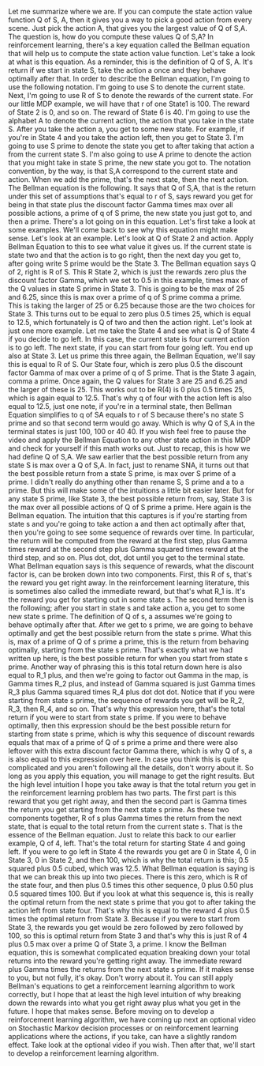 Let me summarize where we are. If you can compute the state action value function Q of S, A, then it gives you a way to pick a good action from every scene. Just pick the action A, that gives you the largest value of Q of S,A. The question is, how do you compute these values Q of S,A? In reinforcement learning, there's a key equation called the Bellman equation that will help us to compute the state action value function. Let's take a look at what is this equation. As a reminder, this is the definition of Q of S, A. It's return if we start in state S, take the action a once and they behave optimally after that. In order to describe the Bellman equation, I'm going to use the following notation. I'm going to use S to denote the current state. Next, I'm going to use R of S to denote the rewards of the current state. For our little MDP example, we will have that r of one State1 is 100. The reward of State 2 is 0, and so on. The reward of State 6 is 40. I'm going to use the alphabet A to denote the current action, the action that you take in the state S. After you take the action a, you get to some new state. For example, if you're in State 4 and you take the action left, then you get to State 3. I'm going to use S prime to denote the state you get to after taking that action a from the current state S. I'm also going to use A prime to denote the action that you might take in state S prime, the new state you got to. The notation convention, by the way, is that S,A correspond to the current state and action. When we add the prime, that's the next state, then the next action. The Bellman equation is the following. It says that Q of S,A, that is the return under this set of assumptions that's equal to r of S, says reward you get for being in that state plus the discount factor Gamma times max over all possible actions, a prime of q of S prime, the new state you just got to, and then a prime. There's a lot going on in this equation. Let's first take a look at some examples. We'll come back to see why this equation might make sense. Let's look at an example. Let's look at Q of State 2 and action. Apply Bellman Equation to this to see what value it gives us. If the current state is state two and that the action is to go right, then the next day you get to, after going write S prime would be the State 3. The Bellman equation says Q of 2, right is R of S. This R State 2, which is just the rewards zero plus the discount factor Gamma, which we set to 0.5 in this example, times max of the Q values in state S prime in State 3. This is going to be the max of 25 and 6.25, since this is max over a prime of q of S prime comma a prime. This is taking the larger of 25 or 6.25 because those are the two choices for State 3. This turns out to be equal to zero plus 0.5 times 25, which is equal to 12.5, which fortunately is Q of two and then the action right. Let's look at just one more example. Let me take the State 4 and see what is Q of State 4 if you decide to go left. In this case, the current state is four current action is to go left. The next state, if you can start from four going left. You end up also at State 3. Let us prime this three again, the Bellman Equation, we'll say this is equal to R of S. Our State four, which is zero plus 0.5 the discount factor Gamma of max over a prime of q of S prime. That is the State 3 again, comma a prime. Once again, the Q values for State 3 are 25 and 6.25 and the larger of these is 25. This works out to be R(4) is 0 plus 0.5 times 25, which is again equal to 12.5. That's why q of four with the action left is also equal to 12.5, just one note, if you're in a terminal state, then Bellman Equation simplifies to q of SA equals to r of S because there's no state S prime and so that second term would go away. Which is why Q of S,A in the terminal states is just 100, 100 or 40 40. If you wish feel free to pause the video and apply the Bellman Equation to any other state action in this MDP and check for yourself if this math works out. Just to recap, this is how we had define Q of S,A. We saw earlier that the best possible return from any state S is max over a Q of S,A. In fact, just to rename SNA, it turns out that the best possible return from a state S prime, is max over S prime of a prime. I didn't really do anything other than rename S, S prime and a to a prime. But this will make some of the intuitions a little bit easier later. But for any state S prime, like State 3, the best possible return from, say, State 3 is the max over all possible actions of Q of S prime a prime. Here again is the Bellman equation. The intuition that this captures is if you're starting from state s and you're going to take action a and then act optimally after that, then you're going to see some sequence of rewards over time. In particular, the return will be computed from the reward at the first step, plus Gamma times reward at the second step plus Gamma squared times reward at the third step, and so on. Plus dot, dot, dot until you get to the terminal state. What Bellman equation says is this sequence of rewards, what the discount factor is, can be broken down into two components. First, this R of s, that's the reward you get right away. In the reinforcement learning literature, this is sometimes also called the immediate reward, but that's what R_1 is. It's the reward you get for starting out in some state s. The second term then is the following; after you start in state s and take action a, you get to some new state s prime. The definition of Q of s, a assumes we're going to behave optimally after that. After we get to s prime, we are going to behave optimally and get the best possible return from the state s prime. What this is, max of a prime of Q of s prime a prime, this is the return from behaving optimally, starting from the state s prime. That's exactly what we had written up here, is the best possible return for when you start from state s prime. Another way of phrasing this is this total return down here is also equal to R_1 plus, and then we're going to factor out Gamma in the map, is Gamma times R_2 plus, and instead of Gamma squared is just Gamma times R_3 plus Gamma squared times R_4 plus dot dot dot. Notice that if you were starting from state s prime, the sequence of rewards you get will be R_2, R_3, then R_4, and so on. That's why this expression here, that's the total return if you were to start from state s prime. If you were to behave optimally, then this expression should be the best possible return for starting from state s prime, which is why this sequence of discount rewards equals that max of a prime of Q of s prime a prime and there were also leftover with this extra discount factor Gamma there, which is why Q of s, a is also equal to this expression over here. In case you think this is quite complicated and you aren't following all the details, don't worry about it. So long as you apply this equation, you will manage to get the right results. But the high level intuition I hope you take away is that the total return you get in the reinforcement learning problem has two parts. The first part is this reward that you get right away, and then the second part is Gamma times the return you get starting from the next state s prime. As these two components together, R of s plus Gamma times the return from the next state, that is equal to the total return from the current state s. That is the essence of the Bellman equation. Just to relate this back to our earlier example, Q of 4, left. That's the total return for starting State 4 and going left. If you were to go left in State 4 the rewards you get are 0 in State 4, 0 in State 3, 0 in State 2, and then 100, which is why the total return is this; 0.5 squared plus 0.5 cubed, which was 12.5. What Bellman equation is saying is that we can break this up into two pieces. There is this zero, which is R of the state four, and then plus 0.5 times this other sequence, 0 plus 0.50 plus 0.5 squared times 100. But if you look at what this sequence is, this is really the optimal return from the next state s prime that you got to after taking the action left from state four. That's why this is equal to the reward 4 plus 0.5 times the optimal return from State 3. Because if you were to start from State 3, the rewards you get would be zero followed by zero followed by 100, so this is optimal return from State 3 and that's why this is just R of 4 plus 0.5 max over a prime Q of State 3, a prime. I know the Bellman equation, this is somewhat complicated equation breaking down your total returns into the reward you're getting right away. The immediate reward plus Gamma times the returns from the next state s prime. If it makes sense to you, but not fully, it's okay. Don't worry about it. You can still apply Bellman's equations to get a reinforcement learning algorithm to work correctly, but I hope that at least the high level intuition of why breaking down the rewards into what you get right away plus what you get in the future. I hope that makes sense. Before moving on to develop a reinforcement learning algorithm, we have coming up next an optional video on Stochastic Markov decision processes or on reinforcement learning applications where the actions, if you take, can have a slightly random effect. Take look at the optional video if you wish. Then after that, we'll start to develop a reinforcement learning algorithm.